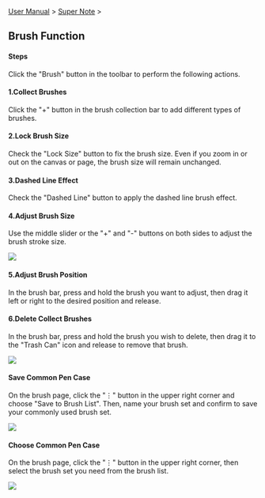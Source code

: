 [User Manual](/dragonnest/drawnote/manual/en) > [Super Note](/dragonnest/drawnote/manual/en/super_note) >

Brush Function
---

#### Steps

Click the "Brush" button in the toolbar to perform the following actions.

#### 1.Collect Brushes

Click the "+" button in the brush collection bar to add different types of brushes.

#### 2.Lock Brush Size

Check the "Lock Size" button to fix the brush size. Even if you zoom in or out on the canvas or page, the brush size will remain unchanged.

#### 3.Dashed Line Effect

Check the "Dashed Line" button to apply the dashed line brush effect.

#### 4.Adjust Brush Size

Use the middle slider or the "+" and "-" buttons on both sides to adjust the brush stroke size.

![](imgs/brush_function.png)

#### 5.Adjust Brush Position
In the brush bar, press and hold the brush you want to adjust, then drag it left or right to the desired position and release.

#### 6.Delete Collect Brushes

In the brush bar, press and hold the brush you wish to delete, then drag it to the "Trash Can" icon and release to remove that brush.

![](imgs/brush_function1.png)

#### Save Common Pen Case
On the brush page, click the "⋮" button in the upper right corner and choose "Save to Brush List". Then, name your brush set and confirm to save your commonly used brush set.

![](imgs/brush_function2.png)

#### Choose Common Pen Case
On the brush page, click the "⋮" button in the upper right corner, then select the brush set you need from the brush list.

![](imgs/brush_function5.png)
